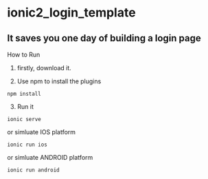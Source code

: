 # ionic2_login_template
## It saves you one day of building a login page

How to Run

1. firstly, download it.

2. Use npm to install the plugins 
```
npm install
```
3. Run it 
```
ionic serve
```
or simluate IOS platform
```
ionic run ios
```
or simluate ANDROID platform
```
ionic run android
```
